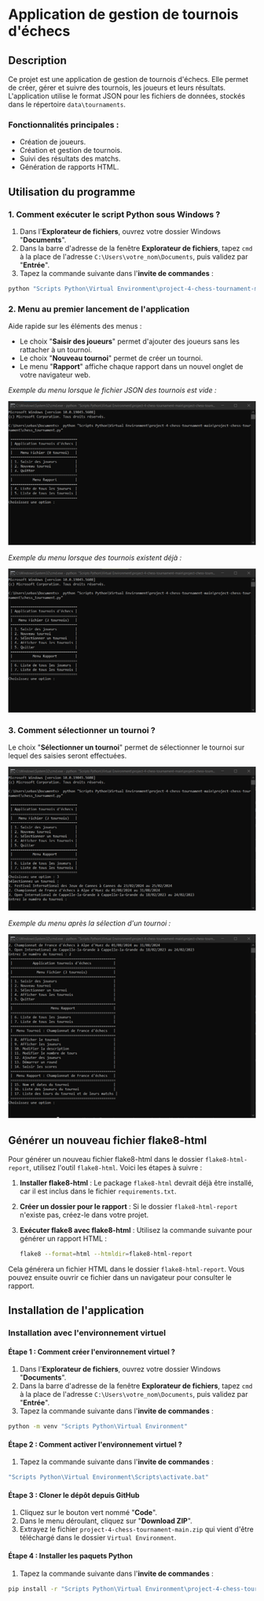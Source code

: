 # Application de gestion de tournois d'échecs

## Description
Ce projet est une application de gestion de tournois d'échecs. Elle permet de créer, gérer et suivre des tournois, les joueurs et leurs résultats. L'application utilise le format JSON pour les fichiers de données, stockés dans le répertoire `data\tournaments`.

### Fonctionnalités principales :
- Création de joueurs.
- Création et gestion de tournois.
- Suivi des résultats des matchs.
- Génération de rapports HTML.

## Utilisation du programme

### 1. Comment exécuter le script Python sous Windows ?

1. Dans l'__Explorateur de fichiers__, ouvrez votre dossier Windows "__Documents__".
2. Dans la barre d'adresse de la fenêtre __Explorateur de fichiers__, tapez `cmd` à la place de l'adresse `C:\Users\votre_nom\Documents`, puis validez par "__Entrée__".
3. Tapez la commande suivante dans l'__invite de commandes__ :

```bash
python "Scripts Python\Virtual Environment\project-4-chess-tournament-main\project-chess-tournament\chess_tournament.py"
```

### 2. Menu au premier lancement de l'application

Aide rapide sur les éléments des menus :
- Le choix "__Saisir des joueurs__" permet d'ajouter des joueurs sans les rattacher à un tournoi.
- Le choix "__Nouveau tournoi__" permet de créer un tournoi.
- Le menu "__Rapport__" affiche chaque rapport dans un nouvel onglet de votre navigateur web.

_Exemple du menu lorsque le fichier JSON des tournois est vide :_

![Capture d'écran du menu au lancement sans tournoi](<docs/Use/2025-03-23 21_46_37-C__Windows_System32_cmd.exe - python  _Scripts Python_Virtual Environment_projec.png>)

_Exemple du menu lorsque des tournois existent déjà :_

![Capture d'écran du menu au lancement avec tournoi](<docs/Use/2025-03-23 21_56_37-C__Windows_System32_cmd.exe - python  _Scripts Python_Virtual Environment_projec.png>)

### 3. Comment sélectionner un tournoi ?

Le choix "__Sélectionner un tournoi__" permet de sélectionner le tournoi sur lequel des saisies seront effectuées.

![Capture d'écran du menu pour sélectionner un tournoi](<docs/Use/2025-03-23 22_06_34-C__Windows_System32_cmd.exe - python  _Scripts Python_Virtual Environment_projec.png>)

_Exemple du menu après la sélection d'un tournoi :_

![Capture d'écran du menu après avoir sélectionné un tournoi](<docs/Use/2025-03-23 22_10_45-C__Windows_System32_cmd.exe - python  _Scripts Python_Virtual Environment_projec.png>)

## Générer un nouveau fichier flake8-html

Pour générer un nouveau fichier flake8-html dans le dossier `flake8-html-report`, utilisez l'outil `flake8-html`. Voici les étapes à suivre :

1. **Installer flake8-html** : Le package `flake8-html` devrait déjà être installé, car il est inclus dans le fichier `requirements.txt`.

2. **Créer un dossier pour le rapport** : Si le dossier `flake8-html-report` n'existe pas, créez-le dans votre projet.

3. **Exécuter flake8 avec flake8-html** : Utilisez la commande suivante pour générer un rapport HTML :
   ```bash
   flake8 --format=html --htmldir=flake8-html-report
   ```

Cela générera un fichier HTML dans le dossier `flake8-html-report`. Vous pouvez ensuite ouvrir ce fichier dans un navigateur pour consulter le rapport.

## Installation de l'application

### Installation avec l'environnement virtuel

#### Étape 1 : Comment créer l'environnement virtuel ?
1. Dans l'__Explorateur de fichiers__, ouvrez votre dossier Windows "__Documents__".
2. Dans la barre d'adresse de la fenêtre __Explorateur de fichiers__, tapez `cmd` à la place de l'adresse `C:\Users\votre_nom\Documents`, puis validez par "__Entrée__".
3. Tapez la commande suivante dans l'__invite de commandes__ :

```bash
python -m venv "Scripts Python\Virtual Environment"
```

#### Étape 2 : Comment activer l'environnement virtuel ?
1. Tapez la commande suivante dans l'__invite de commandes__ :

```bash
"Scripts Python\Virtual Environment\Scripts\activate.bat"
```

#### Étape 3 : Cloner le dépôt depuis GitHub

1. Cliquez sur le bouton vert nommé "__Code__".
2. Dans le menu déroulant, cliquez sur "__Download ZIP__".
3. Extrayez le fichier `project-4-chess-tournament-main.zip` qui vient d'être téléchargé dans le dossier `Virtual Environment`.

#### Étape 4 : Installer les paquets Python

1. Tapez la commande suivante dans l'__invite de commandes__ :

```bash
pip install -r "Scripts Python\Virtual Environment\project-4-chess-tournament-main\requirements.txt"
```
